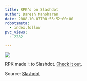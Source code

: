```yaml
---
title: RPK’s on Slashdot
author: Danesh Manoharan
date: 2008-10-07T08:55:52+00:00
robotsmeta:
  - index,follow
pvc_views:
  - 2282

---
```

![](http://farm4.static.flickr.com/3187/2920618719_3185fe332d_o.jpg)

RPK made it to Slashdot. [Check it out][2].

Source: [Slashdot][2]

 [1]: http://www.flickr.com/photos/dannyportal/2920618719/ "rajapetra-slashdot by Danesh Manoharan, on Flickr"
 [2]: http://news.slashdot.org/news/08/10/06/1952201.shtml